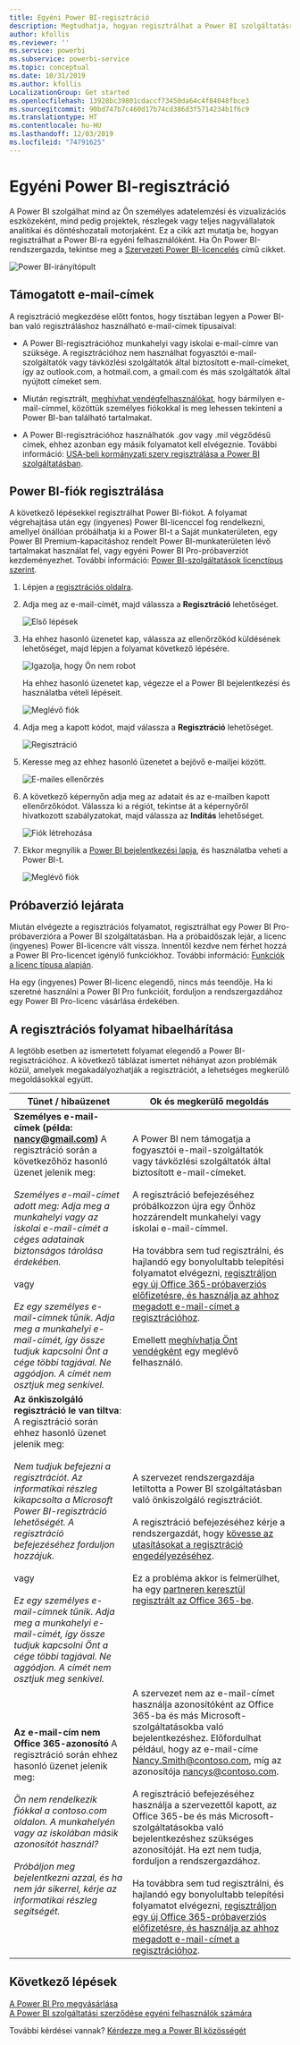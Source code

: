 ```yaml
---
title: Egyéni Power BI-regisztráció
description: Megtudhatja, hogyan regisztrálhat a Power BI szolgáltatásra, és hogyan veheti használatba személyes adatelemzési és vizualizációs munkáihoz.
author: kfollis
ms.reviewer: ''
ms.service: powerbi
ms.subservice: powerbi-service
ms.topic: conceptual
ms.date: 10/31/2019
ms.author: kfollis
LocalizationGroup: Get started
ms.openlocfilehash: 13928bc39801cdaccf73450da64c4f84048fbce3
ms.sourcegitcommit: 90bd747b7c460d17b74cd386d3f5714234b1f6c9
ms.translationtype: HT
ms.contentlocale: hu-HU
ms.lasthandoff: 12/03/2019
ms.locfileid: "74791625"
---
```

# <a name="sign-up-for-power-bi-as-an-individual"></a>Egyéni Power BI-regisztráció

A Power BI szolgálhat mind az Ön személyes adatelemzési és vizualizációs eszközeként, mind pedig projektek, részlegek vagy teljes nagyvállalatok analitikai és döntéshozatali motorjaként. Ez a cikk azt mutatja be, hogyan regisztrálhat a Power BI-ra egyéni felhasználóként. Ha Ön Power BI-rendszergazda, tekintse meg a [Szervezeti Power BI-licencelés](service-admin-licensing-organization.md) című cikket.

![Power BI-irányítópult](media/service-self-service-signup-for-power-bi/dashboard.png)

## <a name="supported-email-addresses"></a>Támogatott e-mail-címek

A regisztráció megkezdése előtt fontos, hogy tisztában legyen a Power BI-ban való regisztráláshoz használható e-mail-címek típusaival:

* A Power BI-regisztrációhoz munkahelyi vagy iskolai e-mail-címre van szüksége. A regisztrációhoz nem használhat fogyasztói e-mail-szolgáltatók vagy távközlési szolgáltatók által biztosított e-mail-címeket, így az outlook.com, a hotmail.com, a gmail.com és más szolgáltatók által nyújtott címeket sem.

* Miután regisztrált, [meghívhat vendégfelhasználókat](https://docs.microsoft.com/azure/active-directory/active-directory-b2b-what-is-azure-ad-b2b), hogy bármilyen e-mail-címmel, közöttük személyes fiókokkal is meg lehessen tekinteni a Power BI-ban található tartalmakat.

* A Power BI-regisztrációhoz használhatók .gov vagy .mil végződésű címek, ehhez azonban egy másik folyamatot kell elvégeznie. További információ: [USA-beli kormányzati szerv regisztrálása a Power BI szolgáltatásban](service-govus-signup.md).

## <a name="sign-up-for-a-power-bi-account"></a>Power BI-fiók regisztrálása

A következő lépésekkel regisztrálhat Power BI-fiókot. A folyamat végrehajtása után egy (ingyenes) Power BI-licenccel fog rendelkezni, amellyel önállóan próbálhatja ki a Power BI-t a Saját munkaterületen, egy Power BI Premium-kapacitáshoz rendelt Power BI-munkaterületen lévő tartalmakat használat fel, vagy egyéni Power BI Pro-próbaverziót kezdeményezhet. További információ: [Power BI-szolgáltatások licenctípus szerint](service-features-license-type.md). 

1. Lépjen a [regisztrációs oldalra](https://signup.microsoft.com/signup?sku=a403ebcc-fae0-4ca2-8c8c-7a907fd6c235).

1. Adja meg az e-mail-címét, majd válassza a **Regisztráció** lehetőséget.

    ![Első lépések](media/service-self-service-signup-for-power-bi/get-started.png)

1. Ha ehhez hasonló üzenetet kap, válassza az ellenőrzőkód küldésének lehetőséget, majd lépjen a folyamat következő lépésére.

    ![Igazolja, hogy Ön nem robot](media/service-self-service-signup-for-power-bi/prove-robot.png)

    Ha ehhez hasonló üzenetet kap, végezze el a Power BI bejelentkezési és használatba vételi lépéseit.

    ![Meglévő fiók](media/service-self-service-signup-for-power-bi/existing-account.png)

1. Adja meg a kapott kódot, majd válassza a **Regisztráció** lehetőséget.

    ![Regisztráció](media/service-self-service-signup-for-power-bi/sign-up.png)

1. Keresse meg az ehhez hasonló üzenetet a bejövő e-mailjei között.

    ![E-mailes ellenőrzés](media/service-self-service-signup-for-power-bi/email-verification.png)

1. A következő képernyőn adja meg az adatait és az e-mailben kapott ellenőrzőkódot. Válassza ki a régiót, tekintse át a képernyőről hivatkozott szabályzatokat, majd válassza az **Indítás** lehetőséget.

    ![Fiók létrehozása](media/service-self-service-signup-for-power-bi/create-account.png)

1. Ekkor megnyílik a [Power BI bejelentkezési lapja](https://powerbi.microsoft.com/landing/signin/), és használatba veheti a Power BI-t.

    ![Meglévő fiók](media/service-self-service-signup-for-power-bi/welcome-screen.png)

## <a name="trial-expiration"></a>Próbaverzió lejárata

Miután elvégezte a regisztrációs folyamatot, regisztrálhat egy Power BI Pro-próbaverzióra a Power BI szolgáltatásban. Ha a próbaidőszak lejár, a licenc (ingyenes) Power BI-licencre vált vissza. Innentől kezdve nem férhet hozzá a Power BI Pro-licencet igénylő funkciókhoz. További információ: [Funkciók a licenc típusa alapján](service-features-license-type.md).

Ha egy (ingyenes) Power BI-licenc elegendő, nincs más teendője. Ha ki szeretné használni a Power BI Pro funkcióit, forduljon a rendszergazdához egy Power BI Pro-licenc vásárlása érdekében.

## <a name="troubleshooting-the-sign-up-process"></a>A regisztrációs folyamat hibaelhárítása

A legtöbb esetben az ismertetett folyamat elegendő a Power BI-regisztrációhoz. A következő táblázat ismertet néhányat azon problémák közül, amelyek megakadályozhatják a regisztrációt, a lehetséges megkerülő megoldásokkal együtt.

| Tünet / hibaüzenet | Ok és megkerülő megoldás |
| ----------------------- | -------------------- |
| <strong>Személyes e-mail-címek (példa: nancy@gmail.com)</strong> A regisztráció során a következőhöz hasonló üzenet jelenik meg: <br /><br /> *Személyes e-mail-címet adott meg: Adja meg a munkahelyi vagy az iskolai e-mail-címét a céges adatainak biztonságos tárolása érdekében.* <br /><br /> vagy <br /><br /> *Ez egy személyes e-mail-címnek tűnik. Adja meg a munkahelyi e-mail-címét, így össze tudjuk kapcsolni Önt a cége többi tagjával. Ne aggódjon. A címét nem osztjuk meg senkivel.* | A Power BI nem támogatja a fogyasztói e-mail-szolgáltatók vagy távközlési szolgáltatók által biztosított e-mail-címeket. <br /><br /> A regisztráció befejezéséhez próbálkozzon újra egy Önhöz hozzárendelt munkahelyi vagy iskolai e-mail-címmel. <br /><br /> Ha továbbra sem tud regisztrálni, és hajlandó egy bonyolultabb telepítési folyamatot elvégezni, [regisztráljon egy új Office 365-próbaverziós előfizetésre, és használja az ahhoz megadott e-mail-címet a regisztrációhoz](service-admin-signing-up-for-power-bi-with-a-new-office-365-trial.md). <br /><br /> Emellett [meghívhatja Önt vendégként](service-admin-azure-ad-b2b.md) egy meglévő felhasználó. |
| **Az önkiszolgáló regisztráció le van tiltva**: A regisztráció során ehhez hasonló üzenet jelenik meg: <br /><br /> *Nem tudjuk befejezni a regisztrációt. Az informatikai részleg kikapcsolta a Microsoft Power BI-regisztráció lehetőségét. A regisztráció befejezéséhez forduljon hozzájuk.* <br /><br /> vagy <br /><br /> *Ez egy személyes e-mail-címnek tűnik. Adja meg a munkahelyi e-mail-címét, így össze tudjuk kapcsolni Önt a cége többi tagjával. Ne aggódjon. A címét nem osztjuk meg senkivel.* | A szervezet rendszergazdája letiltotta a Power BI szolgáltatásban való önkiszolgáló regisztrációt. <br /><br /> A regisztráció befejezéséhez kérje a rendszergazdát, hogy [kövesse az utasításokat a regisztráció engedélyezéséhez](service-admin-licensing-organization.md#enable-or-disable-individual-user-sign-up-in-azure-active-directory). <br/><br/> Ez a probléma akkor is felmerülhet, ha egy [partneren keresztül regisztrált az Office 365-be](service-admin-syndication-partner.md). |
| **Az e-mail-cím nem Office 365-azonosító** A regisztráció során ehhez hasonló üzenet jelenik meg: <br /><br /> *Ön nem rendelkezik fiókkal a contoso.com oldalon.  A munkahelyén vagy az iskolában másik azonosítót használ? <br /><br /> Próbáljon meg bejelentkezni azzal, és ha nem jár sikerrel, kérje az informatikai részleg segítségét.* | A szervezet nem az e-mail-címet használja azonosítóként az Office 365-ba és más Microsoft-szolgáltatásokba való bejelentkezéshez.  Előfordulhat például, hogy az e-mail-címe Nancy.Smith@contoso.com, míg az azonosítója nancys@contoso.com. <br /><br /> A regisztráció befejezéséhez használja a szervezettől kapott, az Office 365-be és más Microsoft-szolgáltatásokba való bejelentkezéshez szükséges azonosítóját.  Ha ezt nem tudja, forduljon a rendszergazdához. <br /><br /> Ha továbbra sem tud regisztrálni, és hajlandó egy bonyolultabb telepítési folyamatot elvégezni, [regisztráljon egy új Office 365-próbaverziós előfizetésre, és használja az ahhoz megadott e-mail-címet a regisztrációhoz](service-admin-signing-up-for-power-bi-with-a-new-office-365-trial.md). |

## <a name="next-steps"></a>Következő lépések

[A Power BI Pro megvásárlása](service-admin-purchasing-power-bi-pro.md)  
[A Power BI szolgáltatási szerződése egyéni felhasználók számára](https://powerbi.microsoft.com/terms-of-service/)  

További kérdései vannak? [Kérdezze meg a Power BI közösségét](https://community.powerbi.com/)
